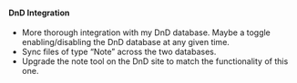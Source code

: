 #### DnD Integration

*   More thorough integration with my DnD database. Maybe a toggle enabling/disabling the DnD database at any given time.
*   Sync files of type “Note” across the two databases.
*   Upgrade the note tool on the DnD site to match the functionality of this one.